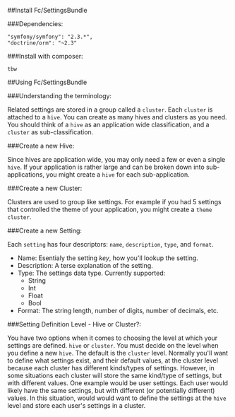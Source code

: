##Install Fc/SettingsBundle

###Dependencies:

    "symfony/symfony": "2.3.*",
    "doctrine/orm": "~2.3"

###Install with composer:

    tbw


##Using Fc/SettingsBundle

###Understanding the terminology:

Related settings are stored in a group called a `cluster`. Each `cluster` is attached
to a `hive`. You can create as many hives and clusters as you need. You should think of
a `hive` as an application wide classification, and a `cluster` as sub-classification.


###Create a new Hive:

Since hives are application wide, you may only need a few or even a single `hive`. If
your application is rather large and can be broken down into sub-applications, you
might create a `hive` for each sub-application.


###Create a new Cluster:

Clusters are used to group like settings. For example if you had 5 settings that
controlled the theme of your application, you might create a `theme` `cluster`.


###Create a new Setting:

Each `setting` has four descriptors: `name`, `description`, `type`, and `format`.

* Name: Esentialy the setting *key*, how you'll lookup the setting.
* Description: A terse explanation of the setting.
* Type: The settings data type. Currently supported:
    - String
    - Int
    - Float
    - Bool
* Format: The string length, number of digits, number of decimals, etc.


###Setting Definition Level - Hive or Cluster?:

You have two options when it comes to choosing the level at which your settings are
defined. `hive` or `cluster`. You must decide on the level when you define a new
`hive`. The default is the `cluster` level. Normally you'll want to define what
settings exist, and their default values, at the cluster level because each cluster
has different kinds/types of settings. However, in some situations each cluster
will store the same kind/type of settings, but with different values. One example
would be user settings. Each user would likely have the same settings, but with
different (or potentially different) values. In this situation, would would want to
define the settings at the `hive` level and store each user's settings in a cluster.